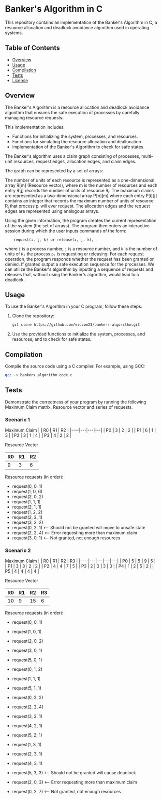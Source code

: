 # Banker's Algorithm in C

This repository contains an implementation of the Banker's Algorithm in C, a resource allocation and deadlock avoidance algorithm used in operating systems.

## Table of Contents

- [Overview](#overview)
- [Usage](#usage)
- [Compilation](#compilation)
- [Tests](#Tests)
- [License](#license)

## Overview

The Banker's Algorithm is a resource allocation and deadlock avoidance algorithm that ensures the safe execution of processes by carefully managing resource requests.

This implementation includes:

- Functions for initializing the system, processes, and resources.
- Functions for simulating the resource allocation and deallocation.
- Implementation of the Banker's Algorithm to check for safe states.

The Banker's algorithm uses a claim graph consisting of processes, multi-unit resources, request edges, allocation edges, and claim edges.

The graph can be represented by a set of arrays:

The number of units of each resource is represented as a one-dimensional array R[m] (Resource vector), where m is the number of resources and each entry R[j] records the number of units of resource Rⱼ. The maximum claims are represented as a two-dimensional array P[n][m] where each entry P[i][j] contains an integer that records the maximum number of units of resource Rⱼ that process pᵢ will ever request. The allocation edges and the request edges are represented using analogous arrays.

Using the given information, the program creates the current representation of the system (the set of arrays).
The program then enters an interactive session during which the user inputs commands of the form:

        request(i, j, k) or release(i, j, k),

where `i` is a process number, `j` is a resource number, and `k` is the number of units of `Rⱼ` the process `pᵢ` is requesting or releasing.
For each request operation, the program responds whether the request has been granted or denied. If granted output a safe execution sequence for the processes.
We can utilize the Banker's algorithm by inputting a sequence of requests and releases that, without using the Banker's algorithm, would lead to a deadlock.

## Usage

To use the Banker's Algorithm in your C program, follow these steps:

1. Clone the repository:

    ```bash
    git clone https://github.com/viccon23/bankers-algorithm.git
    ```

2. Use the provided functions to initialize the system, processes, and resources, and to check for safe states.

## Compilation

Compile the source code using a C compiler. For example, using GCC:

  ```bash
  gcc -o bankers_algorithm code.c
  ```

## Tests

Demonstrate the correctness of your program by running the following Maximum Claim matrix, Resource vector and series of requests.

### Scenario 1

Maximum Claim
|  | R0 | R1 | R2 |
|----|---|---|---|
| P0 | 3 | 2 | 2 |
| P1 | 6 | 1 | 3 |
| P2 | 3 | 1 | 4 |
| P3 | 4 | 2 | 2 |

Resource Vector

| R0 | R1 | R2 |
|----|---|---|
| 9 | 3 | 6 |

Resource requests (in order):
* request(0, 0, 1)
* request(1, 0, 6)
* request(2, 0, 2)
* request(1, 1, 1)
* request(2, 1, 1)
* request(1, 2, 2)
* request(2, 2, 1)
* request(3, 2, 2)
* request(0, 2, 1) <-- Should not be granted will move to unsafe state
* request(2, 2, 4) <-- Error requesting more than maximum claim
* request(3, 0, 1) <-- Not granted, not enough resources


### Scenario 2

Maximum Claim
|  | R0 | R1 | R2 | R3 |
|----|---|---|---|---|
| P0 | 5 | 5 | 9 | 5 |
| P1 | 3 | 3 | 2 | 2 |
| P2 | 4 | 4 | 7 | 5 |
| P3 | 2 | 3 | 3 | 3 |
| P4 | 1 | 2 | 5 | 2 |
| P5 | 4 | 4 | 4 | 4 |

Resource Vector

| R0 | R1 | R2 | R3 |
|----|---|---|---|
| 10 | 9 | 15 | 6 |

Resource requests (in order):
* request(0, 0, 1)
* request(1, 0, 1)
* request(2, 0, 2)
* request(3, 0, 1)
* request(5, 0, 1)

* request(0, 1, 2)
* request(1, 1, 1)
* request(5, 1, 1)

* request(0, 2, 2)
* request(2, 2, 4)
* request(3, 2, 1)
* request(4, 2, 1)
* request(5, 2, 1)

* request(1, 3, 1)
* request(2, 3, 1)
* request(4, 3, 1)

* request(5, 3, 3) <-- Should not be granted will cause deadlock
* request(2, 0, 3) <-- Error requesting more than maximum claim
* request(0, 2, 7) <-- Not granted, not enough resources
